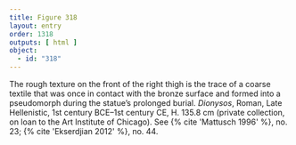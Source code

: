 ```yaml
---
title: Figure 318
layout: entry
order: 1318
outputs: [ html ]
object:
  - id: "318"
---
```


The rough texture on the front of the right thigh is the trace of a coarse textile that was once in contact with the bronze surface and formed into a pseudomorph during the statue’s prolonged burial. *Dionysos*, Roman, Late Hellenistic, 1st century BCE–1st century CE, H. 135.8 cm (private collection, on loan to the Art Institute of Chicago). See {% cite 'Mattusch 1996' %}, no. 23; {% cite 'Ekserdjian 2012' %}, no. 44.

